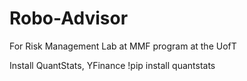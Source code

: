 # Robo-Advisor
For Risk Management Lab at MMF program at the UofT

Install QuantStats, YFinance
!pip install quantstats
